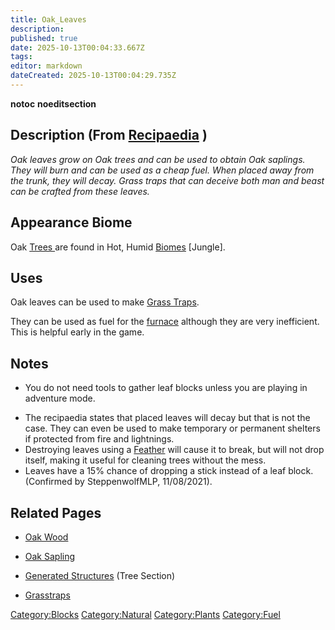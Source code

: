 ```yaml
---
title: Oak_Leaves
description: 
published: true
date: 2025-10-13T00:04:33.667Z
tags: 
editor: markdown
dateCreated: 2025-10-13T00:04:29.735Z
---
```


__notoc__ __noeditsection__

## **Description (From [Recipaedia](Recipaedia "wikilink") )**

*Oak leaves grow on Oak trees and can be used to obtain Oak saplings.
They will burn and can be used as a cheap fuel. When placed away from
the trunk, they will decay. Grass traps that can deceive both man and
beast can be crafted from these leaves.*

## **Appearance Biome**

Oak [Trees ](http://survivalcraftgame.wikia.com/wiki/Trees)are found in
Hot, Humid [Biomes](http://survivalcraftgame.wikia.com/wiki/Biomes)
\[Jungle\].

## **Uses**

Oak leaves can be used to make [Grass Traps](Grass_Trap "wikilink"). 

They can be used as fuel for
the [furnace](http://survivalcraftgame.wikia.com/wiki/Furnace) although
they are very inefficient. This is helpful early in the game. 

## Notes

  - You do not need tools to gather leaf blocks unless you are playing
    in adventure mode. 

<!-- end list -->

  - The recipaedia states that placed leaves will decay but that is not
    the case. They can even be used to make temporary or permanent
    shelters if protected from fire and lightnings.
  - Destroying leaves using a [Feather](Feather "wikilink") will cause
    it to break, but will not drop itself, making it useful for cleaning
    trees without the mess.
  - Leaves have a 15% chance of dropping a stick instead of a leaf
    block. (Confirmed by SteppenwolfMLP, 11/08/2021).

## **Related Pages**

  - [Oak Wood](Oak_Wood "wikilink")

<!-- end list -->

  - [Oak Sapling](Oak_Sapling "wikilink")

<!-- end list -->

  - [Generated
    Structures](http://survivalcraftgame.wikia.com/wiki/Generated_Structures) (Tree
    Section)

<!-- end list -->

  - [Grasstraps](Grass_Trap "wikilink")

[Category:Blocks](Category:Blocks "wikilink")
[Category:Natural](Category:Natural "wikilink")
[Category:Plants](Category:Plants "wikilink")
[Category:Fuel](Category:Fuel "wikilink")